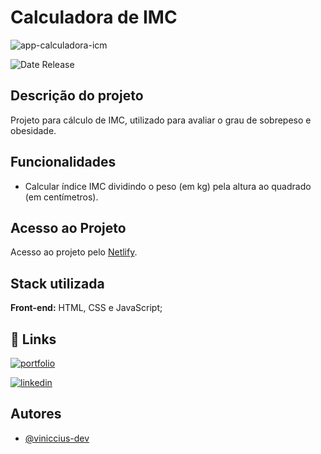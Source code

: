 # Calculadora de IMC



![app-calculadora-icm](https://github.com/viniccius-dev/calculadora-imc/assets/109040394/0c8a4acf-271c-4309-a989-b3e2924f88f2)


![Date Release](https://img.shields.io/badge/date_release-november/23-yellow.svg)

## Descrição do projeto

Projeto para cálculo de IMC, utilizado para avaliar o grau de sobrepeso e obesidade.
## Funcionalidades

- Calcular índice IMC dividindo o peso (em kg) pela altura ao quadrado (em centímetros).


## Acesso ao Projeto

Acesso ao projeto pelo [Netlify](https://viniccius-calculadora-icm.netlify.app/).
## Stack utilizada

**Front-end:** HTML, CSS e JavaScript;


## 🔗 Links
[![portfolio](https://img.shields.io/badge/portfolio-000?style=for-the-badge&logo=ko-fi&logoColor=white)](https://vinicciusdev.com/)

[![linkedin](https://img.shields.io/badge/linkedin-0A66C2?style=for-the-badge&logo=linkedin&logoColor=white)](https://www.linkedin.com/in/viniccius/)

## Autores

- [@viniccius-dev](https://github.com/viniccius-dev)
